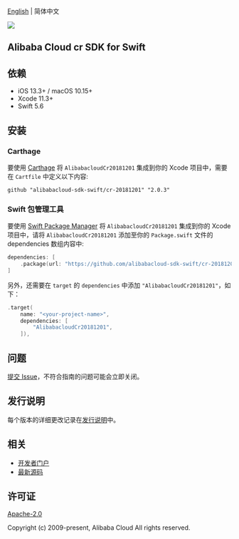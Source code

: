 [English](README.md) | 简体中文

![](https://aliyunsdk-pages.alicdn.com/icons/AlibabaCloud.svg)

## Alibaba Cloud cr SDK for Swift

## 依赖

- iOS 13.3+ / macOS 10.15+
- Xcode 11.3+
- Swift 5.6

## 安装

### Carthage

要使用 [Carthage](https://github.com/Carthage/Carthage) 将 `AlibabacloudCr20181201` 集成到你的 Xcode 项目中，需要在 `Cartfile` 中定义以下内容:

```ogdl
github "alibabacloud-sdk-swift/cr-20181201" "2.0.3"
```

### Swift 包管理工具

要使用 [Swift Package Manager](https://swift.org/package-manager/) 将 `AlibabacloudCr20181201` 集成到你的 Xcode 项目中，请将 `AlibabacloudCr20181201` 添加至你的 `Package.swift` 文件的 dependencies 数组内容中:

```swift
dependencies: [
    .package(url: "https://github.com/alibabacloud-sdk-swift/cr-20181201.git", from: "2.0.3")
]
```

另外，还需要在 `target` 的 `dependencies` 中添加 `"AlibabacloudCr20181201"`，如下：

```swift
.target(
    name: "<your-project-name>",
    dependencies: [
        "AlibabacloudCr20181201",
    ]),
```

## 问题

[提交 Issue](https://github.com/alibabacloud-sdk-swift/cr-20181201/issues/new)，不符合指南的问题可能会立即关闭。

## 发行说明

每个版本的详细更改记录在[发行说明](./ChangeLog.txt)中。

## 相关

* [开发者门户](https://next.api.aliyun.com/home)
* [最新源码](https://github.com/alibabacloud-sdk-swift/cr-20181201)

## 许可证

[Apache-2.0](http://www.apache.org/licenses/LICENSE-2.0)

Copyright (c) 2009-present, Alibaba Cloud All rights reserved.
